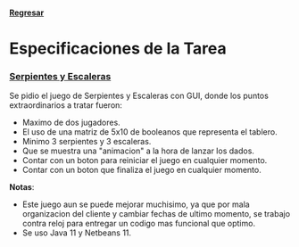 #### [Regresar](../../README.md)
# Especificaciones de la Tarea
### [Serpientes y Escaleras](./game)
Se pidio el juego de Serpientes y Escaleras con GUI, donde los puntos extraordinarios a tratar fueron:

- Maximo de dos jugadores.
- El uso de una matriz de 5x10 de booleanos que representa el tablero.
- Minimo 3 serpientes y 3 escaleras.
- Que se muestra una "animacion" a la hora de lanzar los dados.
- Contar con un boton para reiniciar el juego en cualquier momento.
- Contar con un boton que finaliza el juego en cualquier momento.

**Notas**: 

- Este juego aun se puede mejorar muchisimo, ya que por mala organizacion del cliente y cambiar fechas de ultimo momento, se trabajo contra reloj para entregar un codigo mas funcional que optimo.
- Se uso Java 11 y Netbeans 11.